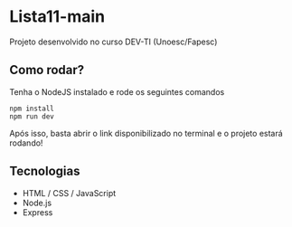 # Lista11-main
Projeto desenvolvido no curso DEV-TI (Unoesc/Fapesc)

## Como rodar?
Tenha o NodeJS instalado e rode os seguintes comandos
```
npm install
npm run dev
```

Após isso, basta abrir o link disponibilizado no terminal e o projeto estará rodando! 

## Tecnologias 
- HTML / CSS / JavaScript
- Node.js
- Express
